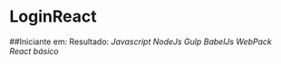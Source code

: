 # LoginReact
##Iniciante em:
Resultado: <em>Javascript</em>
<em>NodeJs</em>
<em>Gulp</em>
<em>BabelJs</em>
<em>WebPack</em>
<em>React básico</em>